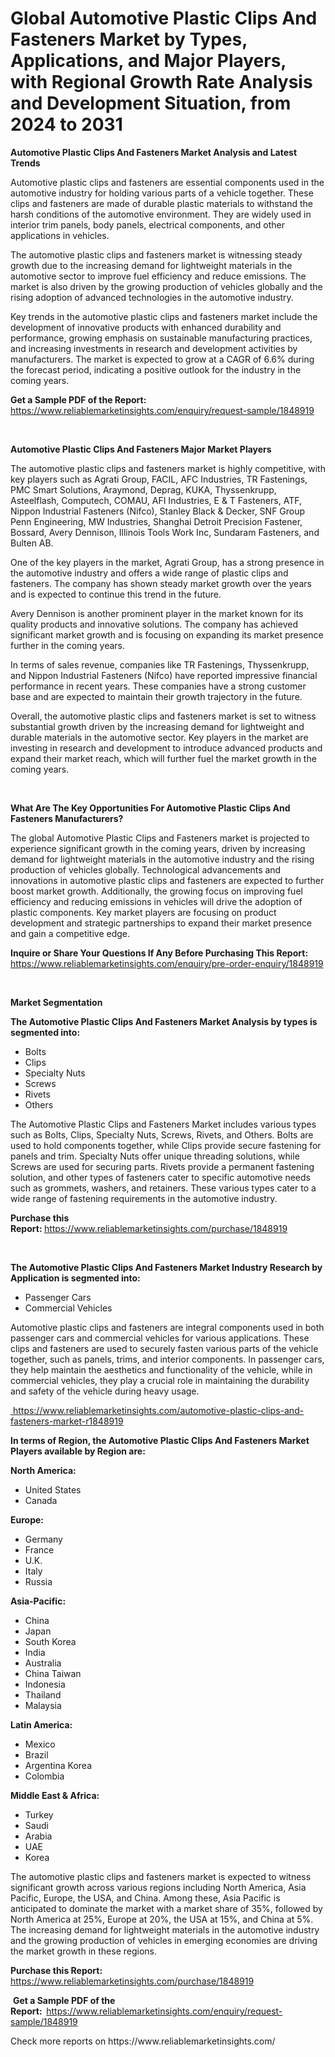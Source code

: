 <p><h1>Global Automotive Plastic Clips And Fasteners Market by Types, Applications, and Major Players, with Regional Growth Rate Analysis and Development Situation, from 2024 to 2031</h1></p><p><strong>Automotive Plastic Clips And Fasteners Market Analysis and Latest Trends</strong></p>
<p><p>Automotive plastic clips and fasteners are essential components used in the automotive industry for holding various parts of a vehicle together. These clips and fasteners are made of durable plastic materials to withstand the harsh conditions of the automotive environment. They are widely used in interior trim panels, body panels, electrical components, and other applications in vehicles.</p><p>The automotive plastic clips and fasteners market is witnessing steady growth due to the increasing demand for lightweight materials in the automotive sector to improve fuel efficiency and reduce emissions. The market is also driven by the growing production of vehicles globally and the rising adoption of advanced technologies in the automotive industry.</p><p>Key trends in the automotive plastic clips and fasteners market include the development of innovative products with enhanced durability and performance, growing emphasis on sustainable manufacturing practices, and increasing investments in research and development activities by manufacturers. The market is expected to grow at a CAGR of 6.6% during the forecast period, indicating a positive outlook for the industry in the coming years.</p></p>
<p><strong>Get a Sample PDF of the Report:&nbsp;</strong> <a href="https://www.reliablemarketinsights.com/enquiry/request-sample/1848919">https://www.reliablemarketinsights.com/enquiry/request-sample/1848919</a></p>
<p>&nbsp;</p>
<p><strong>Automotive Plastic Clips And Fasteners Major Market Players</strong></p>
<p><p>The automotive plastic clips and fasteners market is highly competitive, with key players such as Agrati Group, FACIL, AFC Industries, TR Fastenings, PMC Smart Solutions, Araymond, Deprag, KUKA, Thyssenkrupp, Asteelflash, Computech, COMAU, AFI Industries, E & T Fasteners, ATF, Nippon Industrial Fasteners (Nifco), Stanley Black & Decker, SNF Group Penn Engineering, MW Industries, Shanghai Detroit Precision Fastener, Bossard, Avery Dennison, Illinois Tools Work Inc, Sundaram Fasteners, and Bulten AB.</p><p>One of the key players in the market, Agrati Group, has a strong presence in the automotive industry and offers a wide range of plastic clips and fasteners. The company has shown steady market growth over the years and is expected to continue this trend in the future.</p><p>Avery Dennison is another prominent player in the market known for its quality products and innovative solutions. The company has achieved significant market growth and is focusing on expanding its market presence further in the coming years.</p><p>In terms of sales revenue, companies like TR Fastenings, Thyssenkrupp, and Nippon Industrial Fasteners (Nifco) have reported impressive financial performance in recent years. These companies have a strong customer base and are expected to maintain their growth trajectory in the future.</p><p>Overall, the automotive plastic clips and fasteners market is set to witness substantial growth driven by the increasing demand for lightweight and durable materials in the automotive sector. Key players in the market are investing in research and development to introduce advanced products and expand their market reach, which will further fuel the market growth in the coming years.</p></p>
<p>&nbsp;</p>
<p><strong>What Are The Key Opportunities For Automotive Plastic Clips And Fasteners Manufacturers?</strong></p>
<p><p>The global Automotive Plastic Clips and Fasteners market is projected to experience significant growth in the coming years, driven by increasing demand for lightweight materials in the automotive industry and the rising production of vehicles globally. Technological advancements and innovations in automotive plastic clips and fasteners are expected to further boost market growth. Additionally, the growing focus on improving fuel efficiency and reducing emissions in vehicles will drive the adoption of plastic components. Key market players are focusing on product development and strategic partnerships to expand their market presence and gain a competitive edge.</p></p>
<p><strong>Inquire or Share Your Questions If Any Before Purchasing This Report:</strong> <a href="https://www.reliablemarketinsights.com/enquiry/pre-order-enquiry/1848919">https://www.reliablemarketinsights.com/enquiry/pre-order-enquiry/1848919</a></p>
<p>&nbsp;</p>
<p><strong>Market Segmentation</strong></p>
<p><strong>The Automotive Plastic Clips And Fasteners Market Analysis by types is segmented into:</strong></p>
<p><ul><li>Bolts</li><li>Clips</li><li>Specialty Nuts</li><li>Screws</li><li>Rivets</li><li>Others</li></ul></p>
<p><p>The Automotive Plastic Clips and Fasteners Market includes various types such as Bolts, Clips, Specialty Nuts, Screws, Rivets, and Others. Bolts are used to hold components together, while Clips provide secure fastening for panels and trim. Specialty Nuts offer unique threading solutions, while Screws are used for securing parts. Rivets provide a permanent fastening solution, and other types of fasteners cater to specific automotive needs such as grommets, washers, and retainers. These various types cater to a wide range of fastening requirements in the automotive industry.</p></p>
<p><strong>Purchase this Report:&nbsp;</strong><a href="https://www.reliablemarketinsights.com/purchase/1848919">https://www.reliablemarketinsights.com/purchase/1848919</a></p>
<p>&nbsp;</p>
<p><strong>The Automotive Plastic Clips And Fasteners Market Industry Research by Application is segmented into:</strong></p>
<p><ul><li>Passenger Cars</li><li>Commercial Vehicles</li></ul></p>
<p><p>Automotive plastic clips and fasteners are integral components used in both passenger cars and commercial vehicles for various applications. These clips and fasteners are used to securely fasten various parts of the vehicle together, such as panels, trims, and interior components. In passenger cars, they help maintain the aesthetics and functionality of the vehicle, while in commercial vehicles, they play a crucial role in maintaining the durability and safety of the vehicle during heavy usage.</p></p>
<p><a href="https://www.reliablemarketinsights.com/automotive-plastic-clips-and-fasteners-market-r1848919">&nbsp;https://www.reliablemarketinsights.com/automotive-plastic-clips-and-fasteners-market-r1848919</a></p>
<p><strong>In terms of Region, the Automotive Plastic Clips And Fasteners Market Players available by Region are:</strong></p>
<p>
    <p> <strong> North America: </strong>
        <ul>
            <li>United States</li>
            <li>Canada</li>
        </ul>
        </p> 
    <p> <strong> Europe: </strong>
        <ul>
            <li>Germany</li>
            <li>France</li>
            <li>U.K.</li>
            <li>Italy</li>
            <li>Russia</li>
        </ul>
        </p> 
    <p> <strong> Asia-Pacific: </strong>
        <ul>
            <li>China</li>
            <li>Japan</li>
            <li>South Korea</li>
            <li>India</li>
            <li>Australia</li>
            <li>China Taiwan</li>
            <li>Indonesia</li>
            <li>Thailand</li>
            <li>Malaysia</li>
        </ul>
        </p> 
    <p> <strong> Latin America: </strong>
        <ul>
            <li>Mexico</li>
            <li>Brazil</li>
            <li>Argentina Korea</li>
            <li>Colombia</li>
        </ul>
        </p> 
    <p> <strong> Middle East & Africa: </strong>
        <ul>
            <li>Turkey</li>
            <li>Saudi</li>
            <li>Arabia</li>
            <li>UAE</li>
            <li>Korea</li>
        </ul>
    </p>
    </p>
<p><p>The automotive plastic clips and fasteners market is expected to witness significant growth across various regions including North America, Asia Pacific, Europe, the USA, and China. Among these, Asia Pacific is anticipated to dominate the market with a market share of 35%, followed by North America at 25%, Europe at 20%, the USA at 15%, and China at 5%. The increasing demand for lightweight materials in the automotive industry and the growing production of vehicles in emerging economies are driving the market growth in these regions.</p></p>
<p><strong>Purchase this Report: </strong><a href="https://www.reliablemarketinsights.com/purchase/1848919">https://www.reliablemarketinsights.com/purchase/1848919</a></p>
<p>&nbsp;<strong>Get a Sample PDF of the Report:&nbsp;&nbsp;</strong><a href="https://www.reliablemarketinsights.com/enquiry/request-sample/1848919">https://www.reliablemarketinsights.com/enquiry/request-sample/1848919</a></p>
<p><strong></strong></p>
<p>Check more reports on https://www.reliablemarketinsights.com/</p>